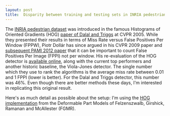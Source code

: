 ```yaml
---
layout: post
title:  Disparity between training and testing sets in INRIA pedestrian dataset
---
```


The <a href="http://pascal.inrialpes.fr/data/human/">INRIA pedestrian dataset</a> was introduced in the famous Histograms of Oriented Gradients (HOG) <a href="http://lear.inrialpes.fr/pubs/2005/DT05/">paper of Dalal and Triggs</a> at CVPR 2005.
While they presented their results in terms of Miss Rate versus False Positives Per Window (FPPW), Piotr Doll&aacute;r has since argued in his CVPR 2009 paper and <a href="http://www.vision.caltech.edu/Image_Datasets/CaltechPedestrians/files/PAMI12pedestrians.pdf">subsequent PAMI 2012 paper</a> that it can be important to count False Positives Per Image (FPPI) not per window.
His re-evaluation of the HOG detector is <a href="http://www.vision.caltech.edu/Image_Datasets/CaltechPedestrians/rocs/InriaTestRocReasonable.pdf">available online</a>, along with the current top performers and another historic baseline, the Viola-Jones detector.
The single number which they use to rank the algorithms is the average miss rate between 0.01 and 1 FPPI (lower is better).
For the Dalal and Triggs detector, this number was 46%.
Even though there are better methods these days, I'm interested in replicating this original result.

Here's as much detail as possible about the setup:
I'm using the <a href="http://www.cs.berkeley.edu/~rbg/latent/">HOG implementation</a> from the Deformable Part Models of Felzenszwalb, Girshick, Ramanan and McAllester (FGMR).
